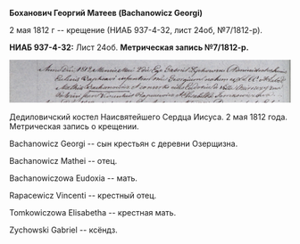 **Боханович Георгий Матеев (Bachanowicz Georgi)**

2 мая 1812 г -- крещение (НИАБ 937-4-32, лист 24об, №7/1812-р).

**НИАБ 937-4-32:** Лист 24об. **Метрическая запись №7/1812-р.**

![](./media/096dd3f1d4df706d787a9b1c367be34844d63a14.png)

Дедиловичский костел Наисвятейшего Сердца Иисуса. 2 мая 1812 года.
Метрическая запись о крещении.

Bachanowicz Georgi -- сын крестьян с деревни Озерщизна.

Bachanowicz Mathei -- отец.

Bachanowiczowa Eudoxia -- мать.

Rapacewicz Vincenti -- крестный отец.

Tomkowiczowa Elisabetha -- крестная мать.

Zychowski Gabriel -- ксёндз.
